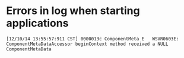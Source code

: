 # Errors in log when starting applications

```
[12/10/14 13:55:57:911 CST] 0000013c ComponentMeta E   WSVR0603E: ComponentMetaDataAccessor beginContext method received a NULL ComponentMetaData
```